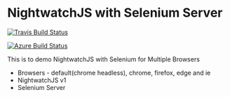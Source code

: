 # NightwatchJS with Selenium Server

[![Travis Build Status](https://travis-ci.com/spnraju/nightwatchjs-selenium-example.svg?branch=master)](https://travis-ci.com/spnraju/nightwatchjs-selenium-example)

[![Azure Build Status](https://dev.azure.com/spnraju/Github/_apis/build/status/spnraju.nightwatchjs-selenium-example?branchName=master)](https://dev.azure.com/spnraju/Github/_build/latest?definitionId=3&branchName=master)

This is to demo NightwatchJS with Selenium for Multiple Browsers

* Browsers - default(chrome headless), chrome, firefox, edge and ie
* NightwatchJS v1
* Selenium Server
